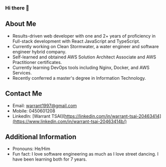 ### Hi there 👋

## About Me
- Results-driven web developer with one and 2+ years of proficiency in Full-stack development with React JavaScript and TypeScript.
- Currently working on Clean Stormwater, a water engineer and software engineer hybrid company.
- Self-learned and obtained AWS Solution Architect Associate and AWS Practitioner certificates.
- Currently learning DevOps tools including Nginx, Docker, and AWS Services.
- Recently conferred a master's degree in Information Technology.

## Contact Me
- Email: warrant1997@gmail.com
- Mobile: 0450601208
- LinkedIn: [Warrant TSAI](https://linkedin.com/in/warrant-tsai-20463414](https://www.linkedin.com/in/warrant-tsai-20463414b/)

## Additional Information
- Pronouns: He/Him
- Fun fact: I love software engineering as much as I love street dancing. I have been learning both for 7 years.
  
<!--
**warranttsai/warranttsai** is a ✨ _special_ ✨ repository because its `README.md` (this file) appears on your GitHub profile.

Here are some ideas to get you started:

- 🔭 I’m currently working on ...
- 🌱 I’m currently learning ...
- 👯 I’m looking to collaborate on ...
- 🤔 I’m looking for help with ...
- 💬 Ask me about ...
- 📫 How to reach me: ...
- 😄 Pronouns: ...
- ⚡ Fun fact: ...
-->
